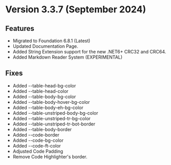 # Version 3.3.7 (September 2024)
## Features
- Migrated to Foundation 6.8.1 (Latest)
- Updated Documentation Page.
- Added String Extension support for the new .NET6+ CRC32 and CRC64.
- Added Markdown Reader System (EXPERIMENTAL)

## Fixes
- Added --table-head-bg-color
- Added --table-head-color
- Added --table-body-bg-color
- Added --table-body-hover-bg-color
- Added --table-body-eh-bg-color
- Added --table-unstriped-body-bg-color
- Added --table-unstriped-tr-bg-color
- Added --table-unstriped-tr-bot-border
- Added --table-body-border
- Added --code-border
- Added --code-bg-color
- Added --code-ft-color
- Adjusted Code Padding
- Remove Code Highlighter's border.
